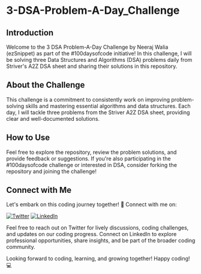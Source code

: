 # 3-DSA-Problem-A-Day_Challenge

## Introduction

Welcome to the 3 DSA Problem-A-Day Challenge by Neeraj Walia (ezSnippet) as part of the #100daysofcode initiative! In this challenge, I will be solving three Data Structures and Algorithms (DSA) problems daily from Striver's A2Z DSA sheet and sharing their solutions in this repository.

## About the Challenge

This challenge is a commitment to consistently work on improving problem-solving skills and mastering essential algorithms and data structures. Each day, I will tackle three problems from the Striver A2Z DSA sheet, providing clear and well-documented solutions.

## How to Use

Feel free to explore the repository, review the problem solutions, and provide feedback or suggestions. If you're also participating in the #100daysofcode challenge or interested in DSA, consider forking the repository and joining the challenge!

## Connect with Me

Let's embark on this coding journey together! 🚀 Connect with me on:

[![Twitter](https://img.shields.io/twitter/follow/its_atharva18?style=social)](https://twitter.com/its_atharva18) [![LinkedIn](https://img.shields.io/badge/LinkedIn-Connect-blue)](https://www.linkedin.com/in/atharva-jamdar)

Feel free to reach out on Twitter for lively discussions, coding challenges, and updates on our coding progress. Connect on LinkedIn to explore professional opportunities, share insights, and be part of the broader coding community.

Looking forward to coding, learning, and growing together! Happy coding! 💻

